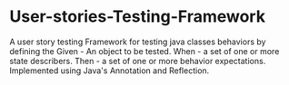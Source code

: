 # User-stories-Testing-Framework
A user story testing Framework for testing java classes behaviors by defining the  Given - An object to be tested. When - a set of one or more state describers. Then - a set of one or more behavior expectations.  Implemented using Java's Annotation and Reflection.
